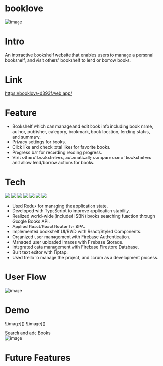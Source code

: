 <h1>booklove</h1>

![image](https://firebasestorage.googleapis.com/v0/b/booklove-d393f.appspot.com/o/forReadMe%2F%E5%B0%81%E9%9D%A2.png?alt=media&token=64154935-0ef6-45a7-94cf-fb19fc3b71f5)

<h1>Intro</h1>

An interactive bookshelf website that enables users to manage a personal bookshelf, and visit others' bookshelf to lend or borrow books.

<h1>Link</h1>

<https://booklove-d393f.web.app/>

<h1>Feature</h1>

- Bookshelf which can manage and edit book info including book name, author, publisher, category, bookmark, book location, lending status, and summary.
- Privacy settings for books.
- Click like and check total likes for favorite books.
- Progress bar for recording reading progress.
- Visit others' bookshelves, automatically compare users' bookshelves and allow lend/borrow actions for books.

<h1>Tech</h1>

<span><image src="https://img.shields.io/badge/HTML5-E34F26?style=for-the-badge&logo=html5&logoColor=white"/></span>
<span><image src="https://img.shields.io/badge/styled--components-DB7093?style=for-the-badge&logo=styled-components&logoColor=white"/></span>
<span><image src="https://img.shields.io/badge/TypeScript-007ACC?style=for-the-badge&logo=typescript&logoColor=white"/></span>
<span><image src="https://img.shields.io/badge/React-20232A?style=for-the-badge&logo=react&logoColor=61DAFB"/></span>
<span><image src="https://img.shields.io/badge/Redux-593D88?style=for-the-badge&logo=redux&logoColor=white"/></span>
<span><image src="https://img.shields.io/badge/eslint-3A33D1?style=for-the-badge&logo=eslint&logoColor=white"/></span>
<span><image src="https://img.shields.io/badge/prettier-1A2C34?style=for-the-badge&logo=prettier&logoColor=F7BA3E"/></span>

- Used Redux for managing the application state.
- Developed with TypeScript to improve application stability. 
- Realized world-wide (included ISBN) books searching function through Google Books API.
- Applied React/React Router for SPA.
- Implemented bookshelf UI/RWD with React/Styled Components. 
- Organized user management with Firebase Authentication. 
- Managed user uploaded images with Firebase Storage. 
- Integrated data management with Firebase Firestore Database. 
- Built text editor with Tiptap.
- Used trello to manage the project, and scrum as a development process.

<h1>User Flow</h1>

![image](https://firebasestorage.googleapis.com/v0/b/booklove-d393f.appspot.com/o/forReadMe%2FUser%20Flow.png?alt=media&token=82abce11-6d15-49cc-a3dc-9aed1a74e92b)

<h1>Demo</h1>
![image]()
![image]()

Search and add Books
<br/>
![image](https://firebasestorage.googleapis.com/v0/b/booklove-d393f.appspot.com/o/forReadMe%2FSearch%20func.gif?alt=media&token=6ed43858-78b2-439d-bfe3-1f95860e31ea)


<h1>Future Features</h1>



